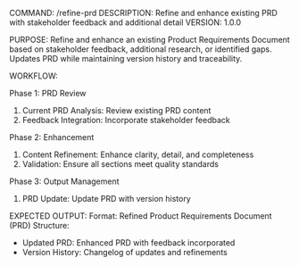 COMMAND: /refine-prd
DESCRIPTION: Refine and enhance existing PRD with stakeholder feedback and additional detail
VERSION: 1.0.0

PURPOSE:
Refine and enhance an existing Product Requirements Document based on stakeholder
feedback, additional research, or identified gaps. Updates PRD while maintaining
version history and traceability.

WORKFLOW:

Phase 1: PRD Review
  1. Current PRD Analysis: Review existing PRD content
  2. Feedback Integration: Incorporate stakeholder feedback

Phase 2: Enhancement
  1. Content Refinement: Enhance clarity, detail, and completeness
  2. Validation: Ensure all sections meet quality standards

Phase 3: Output Management
  1. PRD Update: Update PRD with version history

EXPECTED OUTPUT:
Format: Refined Product Requirements Document (PRD)
Structure:
- Updated PRD: Enhanced PRD with feedback incorporated
- Version History: Changelog of updates and refinements
